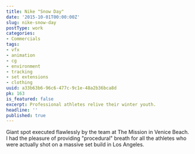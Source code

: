 ```yaml
---
title: Nike "Snow Day"
date: '2015-10-01T00:00:00Z'
slug: nike-snow-day
postType: work
categories:
- Commercials
tags:
- vfx
- animation
- cg
- environment
- tracking
- set extensions
- clothing
uuid: a33b63b6-96c6-477c-9c1e-48a2b36bca8d
pk: 163
is_featured: false
excerpt: Professional athletes relive their winter youth.
headline: ''
published: true
---
```

Giant spot executed flawlessly by the team at The Mission in Venice Beach. I had the pleasure of providing "procedural" breath for all the athletes who were actually shot on a massive set build in Los Angeles.
